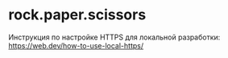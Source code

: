 # rock.paper.scissors

Инструкция по настройке HTTPS для локальной разработки:
https://web.dev/how-to-use-local-https/